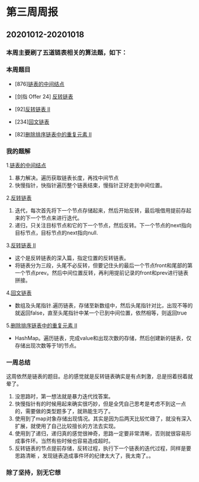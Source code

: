 # 第三周周报
## 20201012-20201018
### 本周主要刷了五道链表相关的算法题，如下：


### 本周题目

- [876][链表的中间结点](https://leetcode-cn.com/problems/middle-of-the-linked-list/)

- [剑指 Offer 24] [反转链表](https://leetcode-cn.com/problems/fan-zhuan-lian-biao-lcof/)

- [92][反转链表 II](https://leetcode-cn.com/problems/reverse-linked-list-ii/)

- [234][回文链表](https://leetcode-cn.com/problems/palindrome-linked-list/)

- [82][删除排序链表中的重复元素 II](https://leetcode-cn.com/problems/remove-duplicates-from-sorted-list-ii/)

### 我的题解
1.[链表的中间结点](https://github.com/hjtcn/qiusuo-algorithm-team/blob/master/lm-js/29-876%E9%93%BE%E8%A1%A8%E7%9A%84%E4%B8%AD%E9%97%B4%E8%8A%82%E7%82%B9.js)

 1. 暴力解决。遍历获取链表长度，再找中间节点
 2. 快慢指针，快指针遍历整个链表结束，慢指针正好走到中间位置。

2.[反转链表](https://github.com/hjtcn/qiusuo-algorithm-team/blob/master/lm-js/30-%E5%89%91%E6%8C%87offer24%E5%8F%8D%E8%BD%AC%E9%93%BE%E8%A1%A8.js)

 1. 迭代，每次首先将下一个节点存储起来，然后开始反转，最后哦借用提前存起来的下一个节点来进行迭代。
 2. 递归，只关注目标节点和它的下一个节点，然后反转。下一个节点的next指向目标节点，目标节点的next指向null.

3.[反转链表 II](https://github.com/hjtcn/qiusuo-algorithm-team/blob/master/lm-js/31-92%E5%8F%8D%E8%BD%AC%E9%93%BE%E8%A1%A8II.js)

 - 这个是反转链表的深入篇，指定位置的反转链表。
 - 将链表分为三段，头尾不必反转，但要记住头的最后一个节点front和尾部的第一个节点prev。然后中间位置反转，再利用提前记录的front和prev进行链表拼接。
   
4.[回文链表](https://github.com/hjtcn/qiusuo-algorithm-team/blob/master/lm-js/32-234%E5%9B%9E%E6%96%87%E9%93%BE%E8%A1%A8.js)

 - 数组及头尾指针.遍历链表，存储至新数组中，然后头尾指针对比，出现不等的就返回false，直至头尾指针中某一个已到中间位置，依然相等，则返回true
  
5.[删除排序链表中的重复元素 II ](https://github.com/hjtcn/qiusuo-algorithm-team/blob/master/lm-js/33-82%E5%88%A0%E9%99%A4%E6%8E%92%E5%BA%8F%E9%93%BE%E8%A1%A8%E4%B8%AD%E7%9A%84%E9%87%8D%E5%A4%8D%E5%85%83%E7%B4%A0.js)

- HashMap。遍历链表，完成value和出现次数的存储，然后创建新的链表，仅存储出现次数等于1的节点。



### 一周总结

   这周依然是链表的题目。总的感觉就是反转链表确实是有点刺激，总是拐着拐着就晕了。

   1. 没思路时，第一想法就是暴力迭代找答案。
   2. 快慢指针有的时候用起来确实很巧妙，但是全凭自己思考是考虑不到这一点的，需要做的类型题多了，就熟能生巧了。
   3. 使用到了map对象存储出现情况。其实是因为后两天比较忙碌了，就没有深入扩展，就使用了自己比较擅长的方法去实现。
   4. 使用到了递归，递归真的感觉很神奇，思路一定要非常清晰，否则就很容易形成事件环。当然有些时候也容易造成超时。
   5. 反转链表的节点提前存储，反转过程，执行下一个链表的迭代过程，同样是要思路清晰 ，发现链表造成事件环的纪律太大了，我太南了。。
    
### 除了坚持，别无它想
